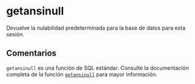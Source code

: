 ﻿---
SidebarGroup: "index-system-functions"
Autogenerated: true
---

# getansinull

Devuelve la nulabilidad predeterminada para la base de datos para esta sesión.

## Comentarios 

`getansinull` es una función de SQL estándar. Consulte la documentación completa de la función [`getansinull`](https://learn.microsoft.com/es-es/sql/t-sql/functions/getansinull-transact-sql) para mayor información.
